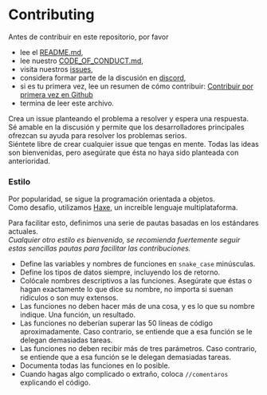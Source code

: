 # Contributing

Antes de contribuir en este repositorio, por favor
 * lee el [README.md](https://github.com/zero-files/crow_discord_bot/blob/master/README.md),
 * lee nuestro [CODE_OF_CONDUCT.md](https://github.com/zero-files/crow_discord_bot/blob/master/CODE_OF_CONDUCT.md),
 * visita nuestros [issues](https://github.com/zero-files/crow_discord_bot/issues),
 * considera formar parte de la discusión en [discord](https://discord.gg/w7us8z2),
 * si es tu primera vez, lee un resumen de cómo contribuir: [Contribuir por primera vez en Github](https://gist.github.com/EnzoDiazDev/31e73d0573142d0573eb58d69a5158fd)
 * termina de leer este archivo. 

Crea un issue planteando el problema a resolver y espera una respuesta. </br>
Sé amable en la discusión y permite que los desarrolladores principales ofrezcan su ayuda para resolver los problemas serios. </br>
Siéntete libre de crear cualquier issue que tengas en mente. Todas las ideas son bienvenidas, pero asegúrate que ésta no haya sido planteada con anterioridad. 

### Estilo
Por popularidad, se sigue la programación orientada a objetos. </br>
Como desafio, utilizamos [Haxe](https://haxe.org), un increible lenguaje multiplataforma. 

Para facilitar esto, definimos una serie de pautas basadas en los estándares actuales. </br>
*Cualquier otro estilo es bienvenido, se recomienda fuertemente seguir estas sencillas pautas para facilitar las contribuciones.*
 * Define las variables y nombres de funciones en `snake_case` minúsculas.
 * Define los tipos de datos siempre, incluyendo los de retorno. 
 * Colócale nombres descriptivos a las funciones. Asegúrate que éstas o hagan exactamente lo que dice su nombre, no importa si suenan ridículos o son muy extensos.
 * Las funciones no deben hacer más de una cosa, y es lo que su nombre indique. Una función, un resultado.
 * Las funciones no deberían superar las 50 lineas de código aproximadamente. Caso contrario, se entiende que a esa función se le delegan demasiadas tareas.
 * Las funciones no deben recibir más de tres parámetros. Caso contrario, se entiende que a esa función se le delegan demasiadas tareas.
 * Documenta todas las funciones en lo posible. 
 * Cuando hagas algo complicado o extraño, coloca `//comentaros` explicando el código.
